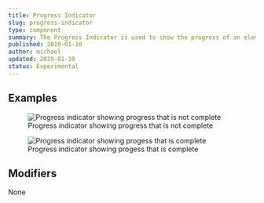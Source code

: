 ```yaml
---
title: Progress Indicator
slug: progress-indicator
type: component
summary: The Progress Indicator is used to show the progress of an element.
published: 2019-01-10
author: michael
updated: 2019-01-10
status: Experimental
---
```


##  Examples

<figure>
    <img src="/static/images/progress-indicator-partial.png" alt="Progress indicator showing progress that is not complete">
    <figcaption>Progress indicator showing progress that is not complete</figcaption>
</figure>

<figure>
    <img src="/static/images/progress-indicator-complete.png" alt="Progress indicator showing progess that is complete">
    <figcaption>Progress indicator showing progess that is complete</figcaption>
</figure>

## Modifiers
None